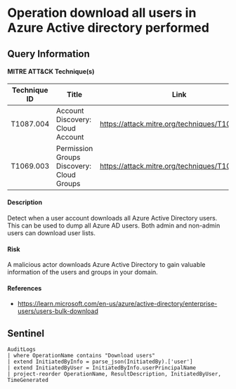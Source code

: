 # Operation download all users in Azure Active directory performed

## Query Information

#### MITRE ATT&CK Technique(s)

| Technique ID | Title    | Link    |
| ---  | --- | --- |
| T1087.004 | Account Discovery: Cloud Account |https://attack.mitre.org/techniques/T1087/004/|
| T1069.003 | Permission Groups Discovery: Cloud Groups | https://attack.mitre.org/techniques/T1069/003/ |

#### Description
Detect when a user account downloads all Azure Active Directory users. This can be used to dump all Azure AD users. Both admin and non-admin users can download user lists.

#### Risk
A malicious actor downloads Azure Active Directory to gain valuable information of the users and groups in your domain. 

#### References
- https://learn.microsoft.com/en-us/azure/active-directory/enterprise-users/users-bulk-download

## Sentinel
```
AuditLogs
| where OperationName contains "Download users"
| extend InitiatedByInfo = parse_json(InitiatedBy).['user']
| extend InitiatedByUser = InitiatedByInfo.userPrincipalName
| project-reorder OperationName, ResultDescription, InitiatedByUser, TimeGenerated
```

